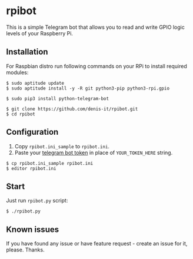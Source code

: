 # rpibot
This is a simple Telegram bot that allows you to read and write GPIO logic levels of your Raspberry Pi.

## Installation
For Raspbian distro run following commands on your RPi to install required modules:
```
$ sudo aptitude update
$ sudo aptitude install -y -R git python3-pip python3-rpi.gpio

$ sudo pip3 install python-telegram-bot

$ git clone https://github.com/denis-it/rpibot.git
$ cd rpibot
```

## Configuration
1. Copy `rpibot.ini_sample` to `rpibot.ini`.
1. Paste your [telegram bot token](https://core.telegram.org/bots#3-how-do-i-create-a-bot) in place of `YOUR_TOKEN_HERE` string.
```
$ cp rpibot.ini_sample rpibot.ini
$ editor rpibot.ini
```
## Start
Just run `rpibot.py` script:
```
$ ./rpibot.py
```

## Known issues
If you have found any issue or have feature request - create an issue for it, please. Thanks.
